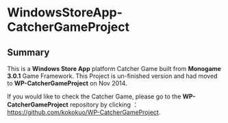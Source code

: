 # WindowsStoreApp-CatcherGameProject

## Summary
This is a **Windows Store App** platform Catcher Game built from **Monogame 3.0.1** Game Framework. This Project is un-finished version and had moved to **WP-CatcherGameProject** on Nov 2014.

If you would like to check the Catcher Game, please go to the **WP-CatcherGameProject** repository by clicking ： https://github.com/kokokuo/WP-CatcherGameProject.
